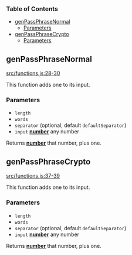 <!-- Generated by documentation.js. Update this documentation by updating the source code. -->

### Table of Contents

- [genPassPhraseNormal][1]
  - [Parameters][2]
- [genPassPhraseCrypto][3]
  - [Parameters][4]

## genPassPhraseNormal

[src/functions.js:28-30][5]

This function adds one to its input.

### Parameters

- `length` &#x20;
- `words` &#x20;
- `separator` (optional, default `defaultSeparator`)
- `input` **[number][6]** any number

Returns **[number][6]** that number, plus one.

## genPassPhraseCrypto

[src/functions.js:37-39][7]

This function adds one to its input.

### Parameters

- `length` &#x20;
- `words` &#x20;
- `separator` (optional, default `defaultSeparator`)
- `input` **[number][6]** any number

Returns **[number][6]** that number, plus one.

[1]: #genpassphrasenormal
[2]: #parameters
[3]: #genpassphrasecrypto
[4]: #parameters-1
[5]: https://github.com/zdzielinski/passphrase.js/blob/e38d656244308f77701a47205e89351b62ce8aeb/src/functions.js#L28-L30 "Source code on GitHub"
[6]: https://developer.mozilla.org/docs/Web/JavaScript/Reference/Global_Objects/Number
[7]: https://github.com/zdzielinski/passphrase.js/blob/e38d656244308f77701a47205e89351b62ce8aeb/src/functions.js#L37-L39 "Source code on GitHub"
